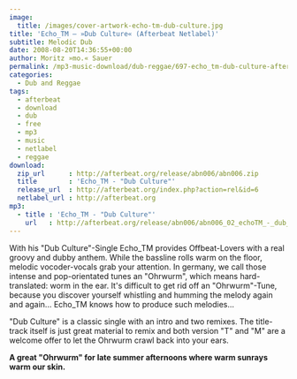```yaml
---
image:
  title: /images/cover-artwork-echo-tm-dub-culture.jpg
title: 'Echo_TM – »Dub Culture« (Afterbeat Netlabel)'
subtitle: Melodic Dub
date: 2008-08-20T14:36:55+00:00
author: Moritz »mo.« Sauer
permalink: /mp3-music-download/dub-reggae/697-echo_tm-dub-culture-afterbeat-netlabel
categories:
  - Dub and Reggae
tags:
  - afterbeat
  - download
  - dub
  - free
  - mp3
  - music
  - netlabel
  - reggae
download:
  zip_url      : http://afterbeat.org/release/abn006/abn006.zip
  title        : 'Echo_TM - "Dub Culture"'
  release_url  : http://afterbeat.org/index.php?action=rel&id=6
  netlabel_url : http://afterbeat.org
mp3:
  - title : 'Echo_TM - "Dub Culture"'
    url   : http://afterbeat.org/release/abn006/abn006_02_echoTM_-_dub_culture.mp3
---
```

With his "Dub Culture"-Single Echo\_TM provides Offbeat-Lovers with a real groovy and dubby anthem. While the bassline rolls warm on the floor, melodic vocoder-vocals grab your attention. In germany, we call those intense and pop-orientated tunes an "Ohrwurm", which means hard-translated: worm in the ear. It's difficult to get rid off an "Ohrwurm"-Tune, because you discover yourself whistling and humming the melody again and again... Echo\_TM knows how to produce such melodies...<!--more-->

"Dub Culture" is a classic single with an intro and two remixes. The title-track itself is just great material to remix and both version "T" and "M" are a welcome offer to let the Ohrwurm crawl back into your ears.

**A great "Ohrwurm" for late summer afternoons where warm sunrays warm our skin.**

